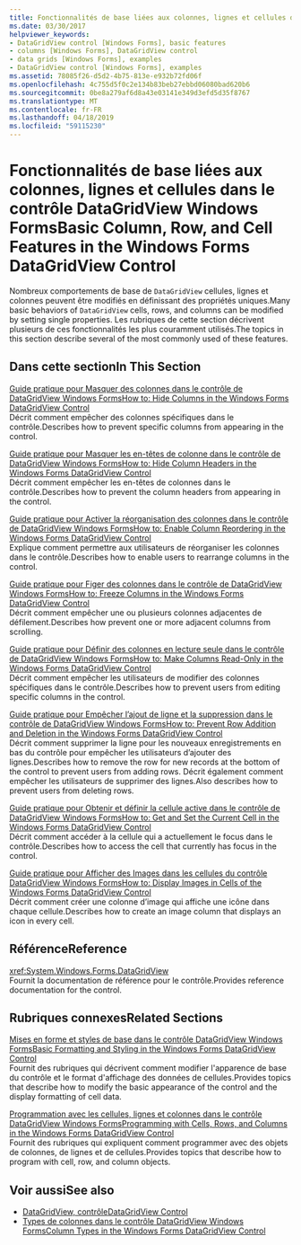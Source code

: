 ```yaml
---
title: Fonctionnalités de base liées aux colonnes, lignes et cellules dans le contrôle DataGridView Windows Forms
ms.date: 03/30/2017
helpviewer_keywords:
- DataGridView control [Windows Forms], basic features
- columns [Windows Forms], DataGridView control
- data grids [Windows Forms], examples
- DataGridView control [Windows Forms], examples
ms.assetid: 78085f26-d5d2-4b75-813e-e932b72fd06f
ms.openlocfilehash: 4c755d5f0c2e134b83beb27ebbd06080bad620b6
ms.sourcegitcommit: 0be8a279af6d8a43e03141e349d3efd5d35f8767
ms.translationtype: MT
ms.contentlocale: fr-FR
ms.lasthandoff: 04/18/2019
ms.locfileid: "59115230"
---
```

# <a name="basic-column-row-and-cell-features-in-the-windows-forms-datagridview-control"></a><span data-ttu-id="12dcc-102">Fonctionnalités de base liées aux colonnes, lignes et cellules dans le contrôle DataGridView Windows Forms</span><span class="sxs-lookup"><span data-stu-id="12dcc-102">Basic Column, Row, and Cell Features in the Windows Forms DataGridView Control</span></span>
<span data-ttu-id="12dcc-103">Nombreux comportements de base de `DataGridView` cellules, lignes et colonnes peuvent être modifiés en définissant des propriétés uniques.</span><span class="sxs-lookup"><span data-stu-id="12dcc-103">Many basic behaviors of `DataGridView` cells, rows, and columns can be modified by setting single properties.</span></span> <span data-ttu-id="12dcc-104">Les rubriques de cette section décrivent plusieurs de ces fonctionnalités les plus couramment utilisés.</span><span class="sxs-lookup"><span data-stu-id="12dcc-104">The topics in this section describe several of the most commonly used of these features.</span></span>  
  
## <a name="in-this-section"></a><span data-ttu-id="12dcc-105">Dans cette section</span><span class="sxs-lookup"><span data-stu-id="12dcc-105">In This Section</span></span>  
 [<span data-ttu-id="12dcc-106">Guide pratique pour Masquer des colonnes dans le contrôle de DataGridView Windows Forms</span><span class="sxs-lookup"><span data-stu-id="12dcc-106">How to: Hide Columns in the Windows Forms DataGridView Control</span></span>](how-to-hide-columns-in-the-windows-forms-datagridview-control.md)  
 <span data-ttu-id="12dcc-107">Décrit comment empêcher des colonnes spécifiques dans le contrôle.</span><span class="sxs-lookup"><span data-stu-id="12dcc-107">Describes how to prevent specific columns from appearing in the control.</span></span>  
  
 [<span data-ttu-id="12dcc-108">Guide pratique pour Masquer les en-têtes de colonne dans le contrôle de DataGridView Windows Forms</span><span class="sxs-lookup"><span data-stu-id="12dcc-108">How to: Hide Column Headers in the Windows Forms DataGridView Control</span></span>](how-to-hide-column-headers-in-the-windows-forms-datagridview-control.md)  
 <span data-ttu-id="12dcc-109">Décrit comment empêcher les en-têtes de colonnes dans le contrôle.</span><span class="sxs-lookup"><span data-stu-id="12dcc-109">Describes how to prevent the column headers from appearing in the control.</span></span>  
  
 [<span data-ttu-id="12dcc-110">Guide pratique pour Activer la réorganisation des colonnes dans le contrôle de DataGridView Windows Forms</span><span class="sxs-lookup"><span data-stu-id="12dcc-110">How to: Enable Column Reordering in the Windows Forms DataGridView Control</span></span>](how-to-enable-column-reordering-in-the-windows-forms-datagridview-control.md)  
 <span data-ttu-id="12dcc-111">Explique comment permettre aux utilisateurs de réorganiser les colonnes dans le contrôle.</span><span class="sxs-lookup"><span data-stu-id="12dcc-111">Describes how to enable users to rearrange columns in the control.</span></span>  
  
 [<span data-ttu-id="12dcc-112">Guide pratique pour Figer des colonnes dans le contrôle de DataGridView Windows Forms</span><span class="sxs-lookup"><span data-stu-id="12dcc-112">How to: Freeze Columns in the Windows Forms DataGridView Control</span></span>](how-to-freeze-columns-in-the-windows-forms-datagridview-control.md)  
 <span data-ttu-id="12dcc-113">Décrit comment empêcher une ou plusieurs colonnes adjacentes de défilement.</span><span class="sxs-lookup"><span data-stu-id="12dcc-113">Describes how prevent one or more adjacent columns from scrolling.</span></span>  
  
 [<span data-ttu-id="12dcc-114">Guide pratique pour Définir des colonnes en lecture seule dans le contrôle de DataGridView Windows Forms</span><span class="sxs-lookup"><span data-stu-id="12dcc-114">How to: Make Columns Read-Only in the Windows Forms DataGridView Control</span></span>](how-to-make-columns-read-only-in-the-windows-forms-datagridview-control.md)  
 <span data-ttu-id="12dcc-115">Décrit comment empêcher les utilisateurs de modifier des colonnes spécifiques dans le contrôle.</span><span class="sxs-lookup"><span data-stu-id="12dcc-115">Describes how to prevent users from editing specific columns in the control.</span></span>  
  
 [<span data-ttu-id="12dcc-116">Guide pratique pour Empêcher l’ajout de ligne et la suppression dans le contrôle de DataGridView Windows Forms</span><span class="sxs-lookup"><span data-stu-id="12dcc-116">How to: Prevent Row Addition and Deletion in the Windows Forms DataGridView Control</span></span>](prevent-row-addition-and-deletion-datagridview.md)  
 <span data-ttu-id="12dcc-117">Décrit comment supprimer la ligne pour les nouveaux enregistrements en bas du contrôle pour empêcher les utilisateurs d’ajouter des lignes.</span><span class="sxs-lookup"><span data-stu-id="12dcc-117">Describes how to remove the row for new records at the bottom of the control to prevent users from adding rows.</span></span> <span data-ttu-id="12dcc-118">Décrit également comment empêcher les utilisateurs de supprimer des lignes.</span><span class="sxs-lookup"><span data-stu-id="12dcc-118">Also describes how to prevent users from deleting rows.</span></span>  
  
 [<span data-ttu-id="12dcc-119">Guide pratique pour Obtenir et définir la cellule active dans le contrôle de DataGridView Windows Forms</span><span class="sxs-lookup"><span data-stu-id="12dcc-119">How to: Get and Set the Current Cell in the Windows Forms DataGridView Control</span></span>](get-and-set-the-current-cell-wf-datagridview-control.md)  
 <span data-ttu-id="12dcc-120">Décrit comment accéder à la cellule qui a actuellement le focus dans le contrôle.</span><span class="sxs-lookup"><span data-stu-id="12dcc-120">Describes how to access the cell that currently has focus in the control.</span></span>  
  
 [<span data-ttu-id="12dcc-121">Guide pratique pour Afficher des Images dans les cellules du contrôle DataGridView Windows Forms</span><span class="sxs-lookup"><span data-stu-id="12dcc-121">How to: Display Images in Cells of the Windows Forms DataGridView Control</span></span>](how-to-display-images-in-cells-of-the-windows-forms-datagridview-control.md)  
 <span data-ttu-id="12dcc-122">Décrit comment créer une colonne d’image qui affiche une icône dans chaque cellule.</span><span class="sxs-lookup"><span data-stu-id="12dcc-122">Describes how to create an image column that displays an icon in every cell.</span></span>  
  
## <a name="reference"></a><span data-ttu-id="12dcc-123">Référence</span><span class="sxs-lookup"><span data-stu-id="12dcc-123">Reference</span></span>  
 <xref:System.Windows.Forms.DataGridView>  
 <span data-ttu-id="12dcc-124">Fournit la documentation de référence pour le contrôle.</span><span class="sxs-lookup"><span data-stu-id="12dcc-124">Provides reference documentation for the control.</span></span>  
  
## <a name="related-sections"></a><span data-ttu-id="12dcc-125">Rubriques connexes</span><span class="sxs-lookup"><span data-stu-id="12dcc-125">Related Sections</span></span>  
 [<span data-ttu-id="12dcc-126">Mises en forme et styles de base dans le contrôle DataGridView Windows Forms</span><span class="sxs-lookup"><span data-stu-id="12dcc-126">Basic Formatting and Styling in the Windows Forms DataGridView Control</span></span>](basic-formatting-and-styling-in-the-windows-forms-datagridview-control.md)  
 <span data-ttu-id="12dcc-127">Fournit des rubriques qui décrivent comment modifier l'apparence de base du contrôle et le format d'affichage des données de cellules.</span><span class="sxs-lookup"><span data-stu-id="12dcc-127">Provides topics that describe how to modify the basic appearance of the control and the display formatting of cell data.</span></span>  
  
 [<span data-ttu-id="12dcc-128">Programmation avec les cellules, lignes et colonnes dans le contrôle DataGridView Windows Forms</span><span class="sxs-lookup"><span data-stu-id="12dcc-128">Programming with Cells, Rows, and Columns in the Windows Forms DataGridView Control</span></span>](programming-with-cells-rows-and-columns-in-the-datagrid.md)  
 <span data-ttu-id="12dcc-129">Fournit des rubriques qui expliquent comment programmer avec des objets de colonnes, de lignes et de cellules.</span><span class="sxs-lookup"><span data-stu-id="12dcc-129">Provides topics that describe how to program with cell, row, and column objects.</span></span>  
  
## <a name="see-also"></a><span data-ttu-id="12dcc-130">Voir aussi</span><span class="sxs-lookup"><span data-stu-id="12dcc-130">See also</span></span>

- [<span data-ttu-id="12dcc-131">DataGridView, contrôle</span><span class="sxs-lookup"><span data-stu-id="12dcc-131">DataGridView Control</span></span>](datagridview-control-windows-forms.md)
- [<span data-ttu-id="12dcc-132">Types de colonnes dans le contrôle DataGridView Windows Forms</span><span class="sxs-lookup"><span data-stu-id="12dcc-132">Column Types in the Windows Forms DataGridView Control</span></span>](column-types-in-the-windows-forms-datagridview-control.md)
